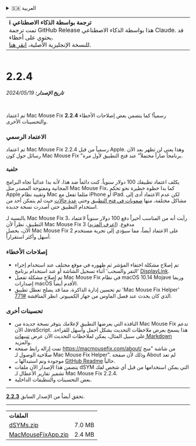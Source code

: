 <details>
<summary>🇸🇦 العربية</summary>

[🇬🇧 English (GitHub Release)](https://github.com/noah-nuebling/mac-mouse-fix/releases/tag/2.2.4)\
[🇦🇩 Català](https://redirect.macmousefix.com/?target=mmf-release&tag=2.2.4&locale=ca)\
[🇩🇪 Deutsch](https://redirect.macmousefix.com/?target=mmf-release&tag=2.2.4&locale=de)\
[🇪🇸 Español](https://redirect.macmousefix.com/?target=mmf-release&tag=2.2.4&locale=es)\
[🇫🇷 Français](https://redirect.macmousefix.com/?target=mmf-release&tag=2.2.4&locale=fr)\
[🇮🇩 Indonesia](https://redirect.macmousefix.com/?target=mmf-release&tag=2.2.4&locale=id)\
[🇮🇹 Italiano](https://redirect.macmousefix.com/?target=mmf-release&tag=2.2.4&locale=it)\
[🇭🇺 Magyar](https://redirect.macmousefix.com/?target=mmf-release&tag=2.2.4&locale=hu)\
[🇳🇱 Nederlands](https://redirect.macmousefix.com/?target=mmf-release&tag=2.2.4&locale=nl)\
[🇵🇱 Polski](https://redirect.macmousefix.com/?target=mmf-release&tag=2.2.4&locale=pl)\
[🇧🇷 Português (Brasil)](https://redirect.macmousefix.com/?target=mmf-release&tag=2.2.4&locale=pt-BR)\
[🇵🇹 Português (Portugal)](https://redirect.macmousefix.com/?target=mmf-release&tag=2.2.4&locale=pt-PT)\
[🇷🇴 Română](https://redirect.macmousefix.com/?target=mmf-release&tag=2.2.4&locale=ro)\
[🇸🇪 Svenska](https://redirect.macmousefix.com/?target=mmf-release&tag=2.2.4&locale=sv)\
[🇻🇳 Tiếng Việt](https://redirect.macmousefix.com/?target=mmf-release&tag=2.2.4&locale=vi)\
[🇹🇷 Türkçe](https://redirect.macmousefix.com/?target=mmf-release&tag=2.2.4&locale=tr)\
[🇨🇿 Čeština](https://redirect.macmousefix.com/?target=mmf-release&tag=2.2.4&locale=cs)\
[🇬🇷 Ελληνικά](https://redirect.macmousefix.com/?target=mmf-release&tag=2.2.4&locale=el)\
[🇷🇺 Русский](https://redirect.macmousefix.com/?target=mmf-release&tag=2.2.4&locale=ru)\
[🇺🇦 Українська](https://redirect.macmousefix.com/?target=mmf-release&tag=2.2.4&locale=uk)\
[🇮🇱 עברית](https://redirect.macmousefix.com/?target=mmf-release&tag=2.2.4&locale=he)\
**🇸🇦 العربية**\
[🇮🇳 हिन्दी](https://redirect.macmousefix.com/?target=mmf-release&tag=2.2.4&locale=hi)\
[🇹🇭 ไทย](https://redirect.macmousefix.com/?target=mmf-release&tag=2.2.4&locale=th)\
[🇨🇳 中文 (简体)](https://redirect.macmousefix.com/?target=mmf-release&tag=2.2.4&locale=zh-Hans)\
[🇨🇳 中文 (繁體)](https://redirect.macmousefix.com/?target=mmf-release&tag=2.2.4&locale=zh-Hant)\
[🇭🇰 中文（香港)](https://redirect.macmousefix.com/?target=mmf-release&tag=2.2.4&locale=zh-HK)\
[🇯🇵 日本語](https://redirect.macmousefix.com/?target=mmf-release&tag=2.2.4&locale=ja)\
[🇰🇷 한국어](https://redirect.macmousefix.com/?target=mmf-release&tag=2.2.4&locale=ko)\
[Help translate Mac Mouse Fix to different languages!](https://github.com/noah-nuebling/mac-mouse-fix/discussions/731)
</details>
<table align=><td>
<b>ℹ️ ترجمة بواسطة الذكاء الاصطناعي</b><br>
تمت ترجمة GitHub Release هذا بواسطة الذكاء الاصطناعي Claude. قد يحتوي على أخطاء.<br>
للنسخة الإنجليزية الأصلية، <a href="https://github.com/noah-nuebling/mac-mouse-fix/releases/tag/2.2.4">انقر هنا</a>.
</td></table>

<table></table>

# 2.2.4
***تاريخ الإصدار:** 19‏/05‏/2024*

<br>

تم اعتماد Mac Mouse Fix **2.2.4** رسمياً! كما يتضمن بعض إصلاحات الأخطاء والتحسينات الأخرى.

### **الاعتماد الرسمي**

تم اعتماد Mac Mouse Fix 2.2.4 رسمياً من قبل Apple. وهذا يعني لن تظهر بعد الآن رسائل حول كون Mac Mouse Fix "برنامجاً ضاراً محتملاً" عند فتح التطبيق لأول مرة.

#### خلفية

يكلف اعتماد تطبيقك 100 دولار سنوياً. كنت دائماً ضد هذا، لأنه بدا عدائياً تجاه البرامج المجانية ومفتوحة المصدر مثل Mac Mouse Fix، كما بدا خطوة خطيرة نحو تحكم Apple وتقييد نظام Mac مثلما تفعل مع iPhone أو iPad. لكن عدم الاعتماد أدى إلى مشاكل مختلفة، منها [صعوبات في فتح التطبيق](https://github.com/noah-nuebling/mac-mouse-fix/discussions/114) وحتى [عدة حالات](https://github.com/noah-nuebling/mac-mouse-fix/issues/95) حيث لم يتمكن أحد من استخدام التطبيق حتى أصدرت نسخة جديدة.

بالنسبة لـ Mac Mouse Fix 3، رأيت أنه من المناسب أخيراً دفع 100 دولار سنوياً لاعتماد التطبيق، نظراً لأن Mac Mouse Fix 3 مدفوع. ([اعرف المزيد](https://redirect.macmousefix.com/?target=mmf-release&tag=3.0.0&locale=ar)) \
الآن، يحصل Mac Mouse Fix 2 على الاعتماد أيضاً، مما سيؤدي إلى تجربة مستخدم أسهل وأكثر استقراراً.

### **إصلاحات الأخطاء**

- تم إصلاح مشكلة اختفاء المؤشر ثم ظهوره في موقع مختلف عند استخدام إجراء 'النقر والسحب' أثناء تسجيل الشاشة أو عند استخدام برنامج [DisplayLink](https://www.synaptics.com/products/displaylink-graphics).
- تم إصلاح مشكلة تفعيل Mac Mouse Fix في نظام macOS 10.14 Mojave وربما إصدارات macOS الأقدم أيضاً.
- تم تحسين إدارة الذاكرة، مما قد يصلح تعطل تطبيق 'Mac Mouse Fix Helper' الذي كان يحدث عند فصل الماوس من جهاز الكمبيوتر. انظر المناقشة [#771](https://github.com/noah-nuebling/mac-mouse-fix/discussions/771).

### **تحسينات أخرى**

- النافذة التي يعرضها التطبيق لإعلامك بتوفر نسخة جديدة من Mac Mouse Fix تدعم الآن JavaScript. هذا يسمح بعرض ملاحظات التحديث بشكل أجمل وأسهل للقراءة. على سبيل المثال، يمكن لملاحظات التحديث الآن عرض [تنبيهات Markdown](https://github.com/orgs/community/discussions/16925) والمزيد.
- تمت إزالة رابط صفحة https://macmousefix.com/about/ من شاشة "منح صلاحية الوصول لـ Mac Mouse Fix Helper". وذلك لأن صفحة About لم تعد موجودة وتم استبدالها بـ [GitHub Readme](https://github.com/noah-nuebling/mac-mouse-fix) حالياً.
- يتضمن هذا الإصدار الآن ملفات dSYM التي يمكن استخدامها من قبل أي شخص لفك تشفير تقارير الأعطال لـ Mac Mouse Fix 2.2.4.
- بعض التحسينات والتنظيفات الداخلية.

---

تحقق أيضاً من الإصدار السابق [**2.2.3**](https://redirect.macmousefix.com/?target=mmf-release&tag=2.2.3&locale=ar).

---

<table align="start">
<tr>
    <td colspan=2>
        <b>الملفات</b>
    </td>
</tr>
<tr>
    <td><a href="https://github.com/noah-nuebling/mac-mouse-fix/releases/download/2.2.4/dSYMs.zip">dSYMs.zip</a></td>
    <td>7.0 MB</td>
</tr>
<tr>
    <td><a href="https://github.com/noah-nuebling/mac-mouse-fix/releases/download/2.2.4/MacMouseFixApp.zip">MacMouseFixApp.zip</a></td>
    <td>2.4 MB</td>
</tr>
</table>